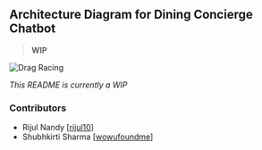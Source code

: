 ## Architecture Diagram for Dining Concierge Chatbot  
  
> **WIP** 

![Drag Racing](https://i.imgur.com/Xt4Tmmr.jpg)

_This README is currently a WIP_

### Contributors
- Rijul Nandy [[rijul10](https://github.com/rijul10 "Rijul Nandy Github")]
- Shubhkirti Sharma [[wowufoundme](https://github.com/wowufoundme "Shubhkirti Sharma Github")]